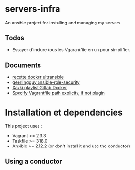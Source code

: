 # servers-infra
An ansible project for installing and managing my servers

## Todos

- Essayer d'inclure tous les Vgarantfile en un pour simplifier.

## Documents

- [recette docker ultransible](https://github.com/ultransible/docker)
- [geerlingguy ansible-role-security](https://github.com/geerlingguy/ansible-role-security)
- [Xavki playlist Gitlab Docker](https://gitlab.com/xavki/presentation-ansible-fr)
- [Specify Vagrantfile path explicity, if not plugin](https://stackoverflow.com/questions/17308629/specify-vagrantfile-path-explicity-if-not-plugin)

# Installation et dependencies

This project uses :

- Vagrant >= 2.3.3
- Taskfile >= 3.18.0
- Ansible >= 2.12.2 (or don't install it and use the conductor)
  
## Using a conductor
